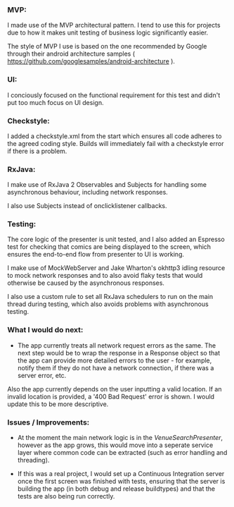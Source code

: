 ### MVP:
I made use of the MVP architectural pattern. I tend to use this for projects due to how it makes unit testing of business logic significantly easier.

The style of MVP I use is based on the one recommended by Google through their android architecture samples ( https://github.com/googlesamples/android-architecture ).

### UI:
I conciously focused on the functional requirement for this test and didn't put too much focus on UI design.

### Checkstyle:
I added a checkstyle.xml from the start which ensures all code adheres to the agreed coding style. Builds will immediately fail with a checkstyle error if there is a problem.

### RxJava:
I make use of RxJava 2 Observables and Subjects for handling some asynchronous behaviour, including network responses.

I also use Subjects instead of onclicklistener callbacks.

### Testing:
The core logic of the presenter is unit tested, and I also added an Espresso test for checking that comics are being displayed to the screen, which ensures the end-to-end flow from presenter to UI is working.

I make use of MockWebServer and Jake Wharton's okhttp3 idling resource to mock network responses and to also avoid flaky tests that would otherwise be caused by the asynchronous responses.

I also use a custom rule to set all RxJava schedulers to run on the main thread during testing, which also avoids problems with asynchronous testing.


### What I would do next:
- The app currently treats all network request errors as the same. The next step would be to wrap the response in a Response object so that the app can provide more detailed errors to the user - for example, notify them if they do not have a network connection, if there was a server error, etc.

Also the app currently depends on the user inputting a valid location. If an invalid location is provided, a '400 Bad Request' error is shown. I would update this to be more descriptive.

### Issues / Improvements:
- At the moment the main network logic is in the _VenueSearchPresenter_, however as the app grows, this would move into a seperate service layer where common code can be extracted (such as error handling and threading).

- If this was a real project, I would set up a Continuous Integration server once the first screen was finished with tests, ensuring that the server is building the app (in both debug and release buildtypes) and that the tests are also being run correctly.
